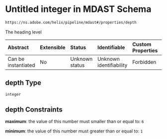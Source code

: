 # Untitled integer in MDAST Schema

```txt
https://ns.adobe.com/helix/pipeline/mdast#/properties/depth
```

The heading level

| Abstract            | Extensible | Status         | Identifiable            | Custom Properties | Additional Properties | Access Restrictions | Defined In                                                      |
| :------------------ | :--------- | :------------- | :---------------------- | :---------------- | :-------------------- | :------------------ | :-------------------------------------------------------------- |
| Can be instantiated | No         | Unknown status | Unknown identifiability | Forbidden         | Allowed               | none                | [mdast.schema.json\*](mdast.schema.json "open original schema") |

## depth Type

`integer`

## depth Constraints

**maximum**: the value of this number must smaller than or equal to: `6`

**minimum**: the value of this number must greater than or equal to: `1`
